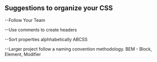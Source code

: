   ## Suggestions to organize your CSS

  --Follow Your Team

  --Use comments to create headers

  --Sort properties alphhabetically ABCSS

  --Larger project follow a naming convention methodology. BEM - Block, Element, Modifier
  